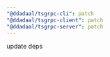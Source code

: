 ```yaml
---
"@ddadaal/tsgrpc-cli": patch
"@ddadaal/tsgrpc-client": patch
"@ddadaal/tsgrpc-server": patch
---
```


update deps
